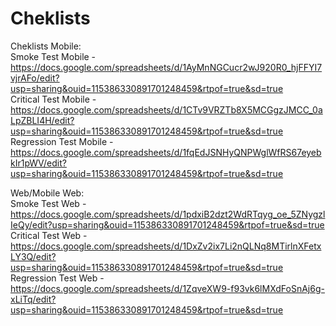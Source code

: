 # Cheklists  
Cheklists
Mobile:  
Smoke Test Mobile - https://docs.google.com/spreadsheets/d/1AyMnNGCucr2wJ920R0_hjFFYI7vjrAFo/edit?usp=sharing&ouid=115386330891701248459&rtpof=true&sd=true   
Critical Test Mobile - https://docs.google.com/spreadsheets/d/1CTv9VRZTb8X5MCGgzJMCC_0aLpZBLI4H/edit?usp=sharing&ouid=115386330891701248459&rtpof=true&sd=true   
Regression Test Mobile - https://docs.google.com/spreadsheets/d/1fqEdJSNHyQNPWglWfRS67eyebkIr1pWV/edit?usp=sharing&ouid=115386330891701248459&rtpof=true&sd=true   

Web/Mobile Web:  
Smoke Test Web - https://docs.google.com/spreadsheets/d/1pdxiB2dzt2WdRTqyg_oe_5ZNygzlIeQy/edit?usp=sharing&ouid=115386330891701248459&rtpof=true&sd=true  
Critical Test Web - https://docs.google.com/spreadsheets/d/1DxZv2ix7Li2nQLNq8MTirlnXFetxLY3Q/edit?usp=sharing&ouid=115386330891701248459&rtpof=true&sd=true    
Regression Test Web - https://docs.google.com/spreadsheets/d/1ZqveXW9-f93vk6lMXdFoSnAj6g-xLiTq/edit?usp=sharing&ouid=115386330891701248459&rtpof=true&sd=true  

